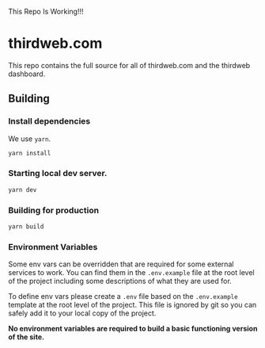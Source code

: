 This Repo Is Working!!!





# thirdweb.com

This repo contains the full source for all of thirdweb.com and the thirdweb dashboard.

## Building

### Install dependencies

We use `yarn`.

```sh
yarn install
```

### Starting local dev server.

```sh
yarn dev
```

### Building for production

```sh
yarn build
```

### Environment Variables

Some env vars can be overridden that are required for some external services to work. You can find them in the `.env.example` file at the root level of the project including some descriptions of what they are used for.

To define env vars please create a `.env` file based on the `.env.example` template at the root level of the project. This file is ignored by git so you can safely add it to your local copy of the project.

**No environment variables are required to build a basic functioning version of the site.**

